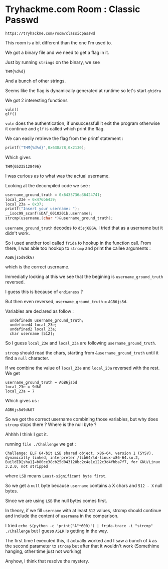 # Tryhackme.com Room : Classic Passwd

`https://tryhackme.com/room/classicpasswd`



This room is a bit different than the one I'm used to.

We got a binary file and we need to get a flag in it.



Just by running `strings` on the binary, we see 

```
THM{%d%d}
```

And a bunch of other strings.

Seems like the flag is dynamically generated at runtime so let's start `ghidra`



We got 2 interesting functions

```
vuln()
glf()
```



`vuln` does the authentication, if unsuccessfull it exit the program otherwise it continue and `glf` is called which print the flag.



We can easily retrieve the flag from the printf statement :

```c
printf("THM{%d%d}",0x638a78,0x2130);
```

Which gives

```
THM{65235128496}
```

I was curious as to what was the actual username.

Looking at the decompiled code we see :

```c
username_ground_truth = 0x6435736a36424741;
local_23e = 0x476b6439;
local_23a = 0x37;
printf("Insert your username: ");
__isoc99_scanf(&DAT_0010201b,username);
strcmp(username,(char *)&username_ground_truth);
```

`username_ground_truth` decodes to `d5sj6BGA`. I tried that as a username but it didn't work.



So i used another tool called `frida` to hookup in the function call. From there, I was able too hookup to `strcmp` and print the callee arguments :

```
AGB6js5d9dkG7
```

which is the correct username.

Immediatly looking at this we see that the begining is `username_ground_truth` reversed.

I guess this is because of `endianess` ?

But then even reversed, `username_ground_truth` = `AGB6js5d`.

Variables are declared as follow :

```
  undefined8 username_ground_truth;
  undefined4 local_23e;
  undefined2 local_23a;
  char username [512];
```

So I guess `local_23e` and `local_23a` are following `username_ground_truth`.

`strcmp` should read the chars, starting from `&username_ground_truth` until it find a `null` character.



If we combine the value of `local_23e` and `local_23a` reversed with the rest. We get

```
username_ground_truth = AGB6js5d
local_23e = 9dkG
local_23a = 7
```

Which gives us :

```
AGB6js5d9dkG7
```

So we got the correct username combining those variables, but why does `strcmp` stops there ? Where is the null byte ?

Ahhhh I think I got it.

running `file ./Challenge` we get :

```
Challenge: ELF 64-bit LSB shared object, x86-64, version 1 (SYSV), dynamically linked, interpreter /lib64/ld-linux-x86-64.so.2, BuildID[sha1]=b80ce38cb25d043128bc2c4e1e122c3d4fbba7f7, for GNU/Linux 3.2.0, not stripped
```

where `LSB` means `Least-significant byte first`. 

So we get a `null` byte because `username` contains a X chars and `512 - X` null bytes.

Since we are using `LSB` the null bytes comes first.

In theory, if we fill `username` with at least `512` values, strcmp should continue and include the content of `username` in the comparison.

I tried `echo $(python -c 'print("A"*600)') | frida-trace -i "strcmp" ./Challenge` but I guess `ASLR` is getting in the way.

The first time I executed this, it actually worked and I saw a bunch of `A` as the second parameter to `strcmp` but after that it wouldn't work (Somethime hanging, other time just not working)



Anyhow, I think that resolve the mystery.

